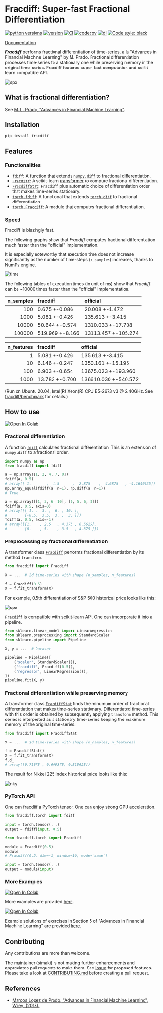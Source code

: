 # Fracdiff: Super-fast Fractional Differentiation

[![python versions](https://img.shields.io/pypi/pyversions/fracdiff.svg)](https://pypi.org/project/fracdiff)
[![version](https://img.shields.io/pypi/v/fracdiff.svg)](https://pypi.org/project/fracdiff)
[![CI](https://github.com/fracdiff/fracdiff/actions/workflows/ci.yml/badge.svg)](https://github.com/fracdiff/fracdiff/actions/workflows/ci.yml)
[![codecov](https://codecov.io/gh/fracdiff/fracdiff/branch/main/graph/badge.svg)](https://codecov.io/gh/fracdiff/fracdiff)
[![dl](https://img.shields.io/pypi/dm/fracdiff)](https://pypi.org/project/fracdiff)
[![Code style: black](https://img.shields.io/badge/code%20style-black-000000.svg)](https://github.com/psf/black)

[Documentation](https://fracdiff.github.io/fracdiff/)

***Fracdiff*** performs fractional differentiation of time-series,
a la "Advances in Financial Machine Learning" by M. Prado.
Fractional differentiation processes time-series to a stationary one while preserving memory in the original time-series.
Fracdiff features super-fast computation and scikit-learn compatible API.

![spx](./examples/fig/spx.png)

## What is fractional differentiation?

See [M. L. Prado, "Advances in Financial Machine Learning"][prado].

## Installation

```sh
pip install fracdiff
```

## Features

### Functionalities

- [`fdiff`](https://fracdiff.github.io/fracdiff/generated/fracdiff.fdiff.html): A function that extends [`numpy.diff`](https://numpy.org/doc/stable/reference/generated/numpy.diff.html) to fractional differentiation.
- [`Fracdiff`](https://fracdiff.github.io/fracdiff/generated/fracdiff.Fracdiff.html): A scikit-learn [transformer](https://scikit-learn.org/stable/modules/generated/sklearn.base.TransformerMixin.html) to compute fractional differentiation.
- [`FracdiffStat`](https://fracdiff.github.io/fracdiff/generated/fracdiff.FracdiffStat.html): `Fracdiff` plus automatic choice of differentiation order that makes time-series stationary.
- [`torch.fdiff`](https://fracdiff.github.io/fracdiff/generated/fracdiff.torch.fdiff.html): A functional that extends [`torch.diff`](https://pytorch.org/docs/stable/generated/torch.diff.html) to fractional differentiation.
- [`torch.Fracdiff`](https://fracdiff.github.io/fracdiff/generated/fracdiff.torch.Fracdiff.html): A module that computes fractional differentiation.

### Speed

Fracdiff is blazingly fast.

The following graphs show that *Fracdiff* computes fractional differentiation much faster than the "official" implementation.

It is especially noteworthy that execution time does not increase significantly as the number of time-steps (`n_samples`) increases, thanks to NumPy engine.

![time](https://user-images.githubusercontent.com/24503967/128821902-d38c2f46-989c-44e7-bd71-899f95553696.png)

The following tables of execution times (in unit of ms) show that *Fracdiff* can be ~10000 times faster than the "official" implementation.

|   n_samples | fracdiff        | official            |
|------------:|:----------------|:--------------------|
|         100 | 0.675 +-0.086   | 20.008 +-1.472      |
|        1000 | 5.081 +-0.426   | 135.613 +-3.415     |
|       10000 | 50.644 +-0.574  | 1310.033 +-17.708   |
|      100000 | 519.969 +-8.166 | 13113.457 +-105.274 |

|   n_features | fracdiff       | official             |
|-------------:|:---------------|:---------------------|
|            1 | 5.081 +-0.426  | 135.613 +-3.415      |
|           10 | 6.146 +-0.247  | 1350.161 +-15.195    |
|          100 | 6.903 +-0.654  | 13675.023 +-193.960  |
|         1000 | 13.783 +-0.700 | 136610.030 +-540.572 |

(Run on Ubuntu 20.04, Intel(R) Xeon(R) CPU E5-2673 v3 @ 2.40GHz. See [fracdiff/benchmark](https://github.com/fracdiff/benchmark/releases/tag/1115171075) for details.)

## How to use

[![Open In Colab](https://colab.research.google.com/assets/colab-badge.svg)](https://colab.research.google.com/github/fracdiff/fracdiff/blob/main/examples/example_howto.ipynb)

### Fractional differentiation

A function [`fdiff`](https://fracdiff.github.io/fracdiff/#fdiff) calculates fractional differentiation.
This is an extension of `numpy.diff` to a fractional order.

```python
import numpy as np
from fracdiff import fdiff

a = np.array([1, 2, 4, 7, 0])
fdiff(a, 0.5)
# array([ 1.       ,  1.5      ,  2.875    ,  4.6875   , -4.1640625])
np.array_equal(fdiff(a, n=1), np.diff(a, n=1))
# True

a = np.array([[1, 3, 6, 10], [0, 5, 6, 8]])
fdiff(a, 0.5, axis=0)
# array([[ 1. ,  3. ,  6. , 10. ],
#        [-0.5,  3.5,  3. ,  3. ]])
fdiff(a, 0.5, axis=-1)
# array([[1.    , 2.5   , 4.375 , 6.5625],
#        [0.    , 5.    , 3.5   , 4.375 ]])
```

### Preprocessing by fractional differentiation

A transformer class [`Fracdiff`](https://fracdiff.github.io/fracdiff/#id1) performs fractional differentiation by its method `transform`.

```python
from fracdiff import Fracdiff

X = ...  # 2d time-series with shape (n_samples, n_features)

f = Fracdiff(0.5)
X = f.fit_transform(X)
```

For example, 0.5th differentiation of S&P 500 historical price looks like this:

![spx](./examples/fig/spx.png)

[`Fracdiff`](https://fracdiff.github.io/fracdiff/#id1) is compatible with scikit-learn API.
One can imcorporate it into a pipeline.

```python
from sklearn.linear_model import LinearRegression
from sklearn.preprocessing import StandardScaler
from sklearn.pipeline import Pipeline

X, y = ...  # Dataset

pipeline = Pipeline([
    ('scaler', StandardScaler()),
    ('fracdiff', Fracdiff(0.5)),
    ('regressor', LinearRegression()),
])
pipeline.fit(X, y)
```

### Fractional differentiation while preserving memory

A transformer class [`FracdiffStat`](https://fracdiff.github.io/fracdiff/#fracdiffstat) finds the minumum order of fractional differentiation that makes time-series stationary.
Differentiated time-series with this order is obtained by subsequently applying `transform` method.
This series is interpreted as a stationary time-series keeping the maximum memory of the original time-series.

```python
from fracdiff import FracdiffStat

X = ...  # 2d time-series with shape (n_samples, n_features)

f = FracdiffStat()
X = f.fit_transform(X)
f.d_
# array([0.71875 , 0.609375, 0.515625])
```

The result for Nikkei 225 index historical price looks like this:

![nky](./examples/fig/nky.png)


### PyTorch API

One can fracdiff a PyTorch tensor. One can enjoy strong GPU acceleration.

```py
from fracdiff.torch import fdiff

input = torch.tensor(...)
output = fdiff(input, 0.5)
```

```py
from fracdiff.torch import Fracdiff

module = Fracdiff(0.5)
module
# Fracdiff(0.5, dim=-1, window=10, mode='same')

input = torch.tensor(...)
output = module(input)
```

### More Examples

[![Open In Colab](https://colab.research.google.com/assets/colab-badge.svg)](https://colab.research.google.com/github/fracdiff/fracdiff/blob/main/examples/example_prado.ipynb)

More examples are provided [here](examples/example_prado.ipynb).

[![Open In Colab](https://colab.research.google.com/assets/colab-badge.svg)](https://colab.research.google.com/github/fracdiff/fracdiff/blob/main/examples/example_exercise.ipynb)

Example solutions of exercises in Section 5 of "Advances in Financial Machine Learning" are provided [here](examples/example_exercise.ipynb).

## Contributing

Any contributions are more than welcome.

The maintainer (simaki) is not making further enhancements and appreciates pull requests to make them.
See [Issue](https://github.com/fracdiff/fracdiff/issues) for proposed features.
Please take a look at [CONTRIBUTING.md](.github/CONTRIBUTING.md) before creating a pull request.

## References

- [Marcos Lopez de Prado, "Advances in Financial Machine Learning", Wiley, (2018).][prado]

[prado]: https://www.wiley.com/en-us/Advances+in+Financial+Machine+Learning-p-9781119482086
